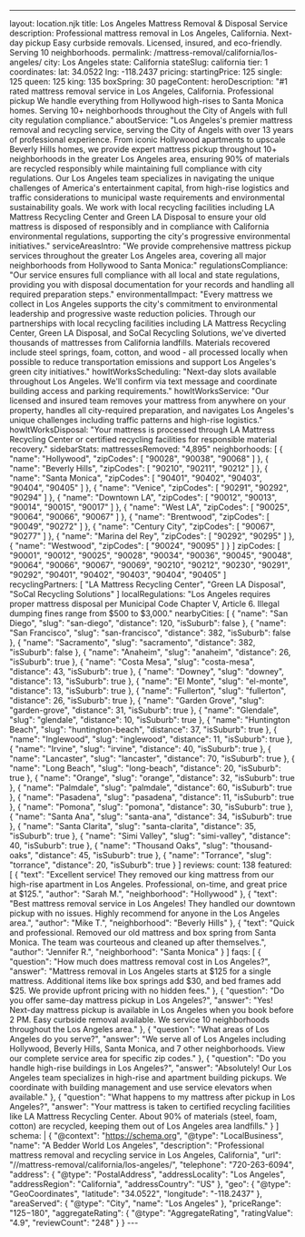 ---
layout: location.njk
title: Los Angeles Mattress Removal & Disposal Service
description: Professional mattress removal in Los Angeles, California. Next-day pickup Easy curbside removals. Licensed, insured, and eco-friendly. Serving 10 neighborhoods.
permalink: /mattress-removal/california/los-angeles/
city: Los Angeles state: California stateSlug: california tier: 1 coordinates: lat: 34.0522 lng: -118.2437 pricing: startingPrice: 125 single: 125 queen: 125 king: 135 boxSpring: 30 pageContent: heroDescription: "#1 rated mattress removal service in Los Angeles, California. Professional pickup We handle everything from Hollywood high-rises to Santa Monica homes. Serving 10+ neighborhoods throughout the City of Angels with full city regulation compliance." aboutService: "Los Angeles's premier mattress removal and recycling service, serving the City of Angels with over 13 years of professional experience. From iconic Hollywood apartments to upscale Beverly Hills homes, we provide expert mattress pickup throughout 10+ neighborhoods in the greater Los Angeles area, ensuring 90% of materials are recycled responsibly while maintaining full compliance with city regulations. Our Los Angeles team specializes in navigating the unique challenges of America's entertainment capital, from high-rise logistics and traffic considerations to municipal waste requirements and environmental sustainability goals. We work with local recycling facilities including LA Mattress Recycling Center and Green LA Disposal to ensure your old mattress is disposed of responsibly and in compliance with California environmental regulations, supporting the city's progressive environmental initiatives." serviceAreasIntro: "We provide comprehensive mattress pickup services throughout the greater Los Angeles area, covering all major neighborhoods from Hollywood to Santa Monica:" regulationsCompliance: "Our service ensures full compliance with all local and state regulations, providing you with disposal documentation for your records and handling all required preparation steps." environmentalImpact: "Every mattress we collect in Los Angeles supports the city's commitment to environmental leadership and progressive waste reduction policies. Through our partnerships with local recycling facilities including LA Mattress Recycling Center, Green LA Disposal, and SoCal Recycling Solutions, we've diverted thousands of mattresses from California landfills. Materials recovered include steel springs, foam, cotton, and wood - all processed locally when possible to reduce transportation emissions and support Los Angeles's green city initiatives." howItWorksScheduling: "Next-day slots available throughout Los Angeles. We'll confirm via text message and coordinate building access and parking requirements." howItWorksService: "Our licensed and insured team removes your mattress from anywhere on your property, handles all city-required preparation, and navigates Los Angeles's unique challenges including traffic patterns and high-rise logistics." howItWorksDisposal: "Your mattress is processed through LA Mattress Recycling Center or certified recycling facilities for responsible material recovery." sidebarStats: mattressesRemoved: "4,895" neighborhoods: [ { "name": "Hollywood", "zipCodes": [ "90028", "90038", "90068" ] }, { "name": "Beverly Hills", "zipCodes": [ "90210", "90211", "90212" ] }, { "name": "Santa Monica", "zipCodes": [ "90401", "90402", "90403", "90404", "90405" ] }, { "name": "Venice", "zipCodes": [ "90291", "90292", "90294" ] }, { "name": "Downtown LA", "zipCodes": [ "90012", "90013", "90014", "90015", "90017" ] }, { "name": "West LA", "zipCodes": [ "90025", "90064", "90066", "90067" ] }, { "name": "Brentwood", "zipCodes": [ "90049", "90272" ] }, { "name": "Century City", "zipCodes": [ "90067", "90277" ] }, { "name": "Marina del Rey", "zipCodes": [ "90292", "90295" ] }, { "name": "Westwood", "zipCodes": [ "90024", "90095" ] } ] zipCodes: [ "90001", "90012", "90025", "90028", "90034", "90036", "90045", "90048", "90064", "90066", "90067", "90069", "90210", "90212", "90230", "90291", "90292", "90401", "90402", "90403", "90404", "90405" ] recyclingPartners: [ "LA Mattress Recycling Center", "Green LA Disposal", "SoCal Recycling Solutions" ] localRegulations: "Los Angeles requires proper mattress disposal per Municipal Code Chapter V, Article 6. Illegal dumping fines range from $500 to $3,000." nearbyCities: [ { "name": "San Diego", "slug": "san-diego", "distance": 120, "isSuburb": false }, { "name": "San Francisco", "slug": "san-francisco", "distance": 382, "isSuburb": false }, { "name": "Sacramento", "slug": "sacramento", "distance": 382, "isSuburb": false }, { "name": "Anaheim", "slug": "anaheim", "distance": 26, "isSuburb": true }, { "name": "Costa Mesa", "slug": "costa-mesa", "distance": 43, "isSuburb": true }, { "name": "Downey", "slug": "downey", "distance": 13, "isSuburb": true }, { "name": "El Monte", "slug": "el-monte", "distance": 13, "isSuburb": true }, { "name": "Fullerton", "slug": "fullerton", "distance": 26, "isSuburb": true }, { "name": "Garden Grove", "slug": "garden-grove", "distance": 31, "isSuburb": true }, { "name": "Glendale", "slug": "glendale", "distance": 10, "isSuburb": true }, { "name": "Huntington Beach", "slug": "huntington-beach", "distance": 37, "isSuburb": true }, { "name": "Inglewood", "slug": "inglewood", "distance": 11, "isSuburb": true }, { "name": "Irvine", "slug": "irvine", "distance": 40, "isSuburb": true }, { "name": "Lancaster", "slug": "lancaster", "distance": 70, "isSuburb": true }, { "name": "Long Beach", "slug": "long-beach", "distance": 20, "isSuburb": true }, { "name": "Orange", "slug": "orange", "distance": 32, "isSuburb": true }, { "name": "Palmdale", "slug": "palmdale", "distance": 60, "isSuburb": true }, { "name": "Pasadena", "slug": "pasadena", "distance": 11, "isSuburb": true }, { "name": "Pomona", "slug": "pomona", "distance": 30, "isSuburb": true }, { "name": "Santa Ana", "slug": "santa-ana", "distance": 34, "isSuburb": true }, { "name": "Santa Clarita", "slug": "santa-clarita", "distance": 35, "isSuburb": true }, { "name": "Simi Valley", "slug": "simi-valley", "distance": 40, "isSuburb": true }, { "name": "Thousand Oaks", "slug": "thousand-oaks", "distance": 45, "isSuburb": true }, { "name": "Torrance", "slug": "torrance", "distance": 20, "isSuburb": true } ] reviews: count: 138 featured: [ { "text": "Excellent service! They removed our king mattress from our high-rise apartment in Los Angeles. Professional, on-time, and great price at $125.", "author": "Sarah M.", "neighborhood": "Hollywood" }, { "text": "Best mattress removal service in Los Angeles! They handled our downtown pickup with no issues. Highly recommend for anyone in the Los Angeles area.", "author": "Mike T.", "neighborhood": "Beverly Hills" }, { "text": "Quick and professional. Removed our old mattress and box spring from Santa Monica. The team was courteous and cleaned up after themselves.", "author": "Jennifer R.", "neighborhood": "Santa Monica" } ] faqs: [ { "question": "How much does mattress removal cost in Los Angeles?", "answer": "Mattress removal in Los Angeles starts at $125 for a single mattress. Additional items like box springs add $30, and bed frames add $25. We provide upfront pricing with no hidden fees." }, { "question": "Do you offer same-day mattress pickup in Los Angeles?", "answer": "Yes! Next-day mattress pickup is available in Los Angeles when you book before 2 PM. Easy curbside removal available. We service 10 neighborhoods throughout the Los Angeles area." }, { "question": "What areas of Los Angeles do you serve?", "answer": "We serve all of Los Angeles including Hollywood, Beverly Hills, Santa Monica, and 7 other neighborhoods. View our complete service area for specific zip codes." }, { "question": "Do you handle high-rise buildings in Los Angeles?", "answer": "Absolutely! Our Los Angeles team specializes in high-rise and apartment building pickups. We coordinate with building management and use service elevators when available." }, { "question": "What happens to my mattress after pickup in Los Angeles?", "answer": "Your mattress is taken to certified recycling facilities like LA Mattress Recycling Center. About 90% of materials (steel, foam, cotton) are recycled, keeping them out of Los Angeles area landfills." } ] schema: | { "@context": "https://schema.org", "@type": "LocalBusiness", "name": "A Bedder World Los Angeles", "description": "Professional mattress removal and recycling service in Los Angeles, California", "url": "//mattress-removal/california/los-angeles/", "telephone": "720-263-6094", "address": { "@type": "PostalAddress", "addressLocality": "Los Angeles", "addressRegion": "California", "addressCountry": "US" }, "geo": { "@type": "GeoCoordinates", "latitude": "34.0522", "longitude": "-118.2437" }, "areaServed": { "@type": "City", "name": "Los Angeles" }, "priceRange": "$125-$180", "aggregateRating": { "@type": "AggregateRating", "ratingValue": "4.9", "reviewCount": "248" } } ---